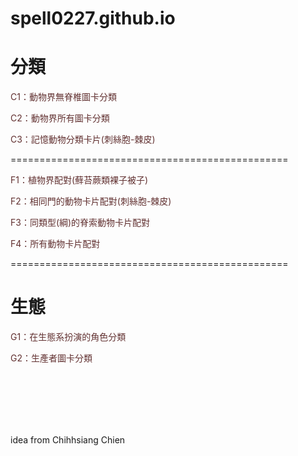 # spell0227.github.io
 <h1>分類</h1>
    <p><a href = "https://spell0227.github.io/classifyGame/animal6.html" target="_blank" style="text-decoration:none;color:#613030;">C1：動物界無脊椎圖卡分類</a></p>
	<p>
    <p><a href = "https://spell0227.github.io/classifyGame/animalall.html" target="_blank" style="text-decoration:none;color:#613030;">C2：動物界所有圖卡分類</a></p>
	<p>	
    <p><a href = "https://spell0227.github.io/memoryCardGame/index.html" target="_blank" style="text-decoration:none;color:#613030;">C3：記憶動物分類卡片(刺絲胞-棘皮)</a></p>		
		
<p>================================================</p>
    <p><a href = "https://spell0227.github.io/matchCardGame/plant.html" target="_blank" style="text-decoration:none;color:#613030;">F1：植物界配對(蘚苔蕨類裸子被子)</a></p>				
		<p>
    <p><a href = "https://spell0227.github.io/matchCardGame/animal6Phyla.html" target="_blank" style="text-decoration:none;color:#613030;">F2：相同門的動物卡片配對(刺絲胞-棘皮)</a></p>				
		<p>
    <p><a href = "https://spell0227.github.io/matchCardGame/animalVertebrate.html" target="_blank" style="text-decoration:none;color:#613030;">F3：同類型(綱)的脊索動物卡片配對</a></p>				
		<p>
    <p><a href = "https://spell0227.github.io/matchCardGame/animalAll.html" target="_blank" style="text-decoration:none;color:#613030;">F4：所有動物卡片配對</a></p>				
		
<p>================================================</p>	
    <h1>生態</h1>
		<p><a href = "https://spell0227.github.io/classifyGame/producer.html" target="_blank" style="text-decoration:none;color:#613030;">G1：在生態系扮演的角色分類</a></p>				
		<p>
	<p><a href = "https://spell0227.github.io/classifyGame/photosyn.html" target="_blank" style="text-decoration:none;color:#613030;">G2：生產者圖卡分類</a></p>				
		<p>		
		<p>
			<br>
			<br>
			<br>
			<br>
			<br>
<div id= "src"> idea from Chihhsiang Chien</div>
		<p>
